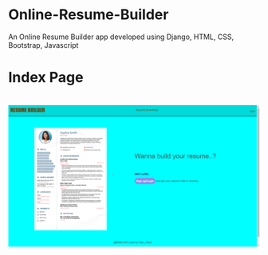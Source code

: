 # Online-Resume-Builder
An Online Resume Builder app developed using Django, HTML, CSS, Bootstrap, Javascript


<h1>Index Page<h1>
<img src = "static/images/index.png">
